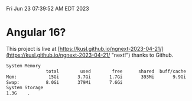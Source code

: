 Fri Jun 23 07:39:52 AM EDT 2023

# Angular 16?


This project is live at [https://kusl.github.io/ngnext-2023-04-21/](https://kusl.github.io/ngnext-2023-04-21/ "next!") thanks to Github.

```bash
System Memory
               total        used        free      shared  buff/cache   available
Mem:            15Gi       3.7Gi       1.7Gi       393Mi       9.9Gi        10Gi
Swap:          8.0Gi       379Mi       7.6Gi
System Storage
1.3G	.
